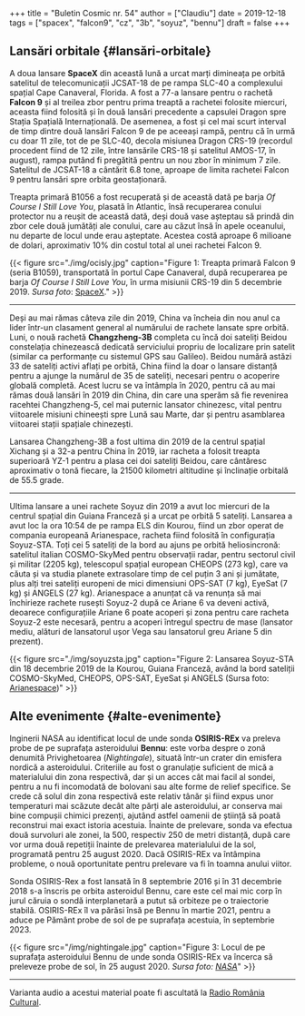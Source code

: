 +++
title = "Buletin Cosmic nr. 54"
author = ["Claudiu"]
date = 2019-12-18
tags = ["spacex", "falcon9", "cz", "3b", "soyuz", "bennu"]
draft = false
+++

## Lansări orbitale {#lansări-orbitale}

A doua lansare **SpaceX** din această lună a urcat marți dimineața pe orbită satelitul de telecomunicații JCSAT-18 de pe rampa SLC-40 a complexului spațial Cape Canaveral, Florida. A fost a 77-a lansare pentru o rachetă **Falcon 9** și al treilea zbor pentru prima treaptă a rachetei folosite miercuri, aceasta fiind folosită și în două lansări precedente a capsulei Dragon spre Stația Spațială Internațională. De asemenea, a fost și cel mai scurt interval de timp dintre două lansări Falcon 9 de pe aceeași rampă, pentru că în urmă cu doar 11 zile, tot de pe SLC-40, decola misiunea Dragon CRS-19 (recordul procedent fiind de 12 zile, între lansările CRS-18 și satelitul AMOS-17, în august), rampa putând fi pregătită pentru un nou zbor în minimum 7 zile. Satelitul de JCSAT-18 a cântărit 6.8 tone, aproape de limita rachetei Falcon 9 pentru lansări spre orbita geostaționară.

Treapta primară B1056 a fost recuperată și de această dată pe barja _Of Course I Still Love You_, plasată în Atlantic, însă recuperarea conului protector nu a reușit de această dată, deși două vase așteptau să prindă din zbor cele două jumătăți ale conului, care au căzut însă în apele oceanului, nu departe de locul unde erau așteptate. Acestea costă aproape 6 milioane de dolari, aproximativ 10% din costul total al unei rachetei Falcon 9.

{{< figure src="./img/ocisly.jpg" caption="Figure 1: Treapta primară Falcon 9 (seria B1059), transportată în portul Cape Canaveral, după recuperarea pe barja _Of Course I Still Love You_, în urma misiunii CRS-19 din 5 decembrie 2019. _Sursa foto_: [SpaceX](https://www.flickr.com/photos/spacex/49185149122/)." >}}

---

Deși au mai rămas câteva zile din 2019, China va încheia din nou anul ca lider într-un clasament general al numărului de rachete lansate spre orbită. Luni, o nouă rachetă **Changzheng-3B** completa cu încă doi sateliți Beidou constelația chinezească dedicată serviciului propriu de localizare prin satelit (similar ca performanțe cu sistemul GPS sau Galileo). Beidou numără astăzi 33 de sateliți activi aflați pe orbită, China fiind la doar o lansare distanță pentru a ajunge la numărul de 35 de sateliți, necesari pentru o acoperire globală completă. Acest lucru se va întâmpla în 2020, pentru că au mai rămas două lansări în 2019 din China, din care una sperăm să fie revenirea racehtei Changzheng-5, cel mai puternic lansator chinezesc, vital pentru viitoarele misiuni chineești spre Lună sau Marte, dar și pentru asamblarea viitoarei stații spațiale chinezești.

Lansarea Changzheng-3B a fost ultima din 2019 de la centrul spațial Xichang și a 32-a pentru China în 2019, iar racheta a folosit treapta superioară YZ-1 pentru a plasa cei doi sateliți Beidou, care cântăresc aproximativ o tonă fiecare, la 21500 kilometri altitudine și înclinație orbitală de 55.5 grade.

---

Ultima lansare a unei rachete Soyuz din 2019 a avut loc miercuri de la centrul spațial din Guiana Franceză și a urcat pe orbită 5 sateliți. Lansarea a avut loc la ora 10:54 de pe rampa ELS din Kourou, fiind un zbor operat de compania europeană Arianespace, racheta fiind folosită în configurația Soyuz-STA. Toți cei 5 sateliți de la bord au ajuns pe orbită heliosincronă: satelitul italian COSMO-SkyMed pentru observații radar, pentru sectorul civil și militar (2205 kg), telescopul spațial european CHEOPS (273 kg), care va căuta și va studia planete extrasolare timp de cel puțin 3 ani și jumătate, plus alți trei sateliți europeni de mici dimensiuni OPS-SAT (7 kg), EyeSat (7 kg)  și ANGELS (27 kg). Arianespace a anunțat că va renunța să mai închirieze rachete rusești Soyuz-2 după ce Ariane 6 va deveni activă, deoarece configurațiile Ariane 6 poate acoperi și zona pentru care racheta Soyuz-2 este necesară, pentru a acoperi întregul spectru de mase (lansator mediu, alături de lansatorul ușor Vega sau lansatorul greu Ariane 5 din prezent).

{{< figure src="./img/soyuzsta.jpg" caption="Figure 2: Lansarea Soyuz-STA din 18 decembrie 2019 de la Kourou, Guiana Franceză, având la bord sateliții COSMO-SkyMed, CHEOPS, OPS-SAT, EyeSat și ANGELS (Sursa foto: [Arianespace](https://twitter.com/Arianespace/status/1207293851238617089/photo/1))" >}}


## Alte evenimente {#alte-evenimente}

Inginerii NASA au identificat locul de unde sonda **OSIRIS-REx** va preleva probe de pe suprafața asteroidului **Bennu**: este vorba despre o zonă denumită Privighetoarea (_Nightingale_), situată într-un crater din emisfera nordică a asteroidului. Criteriile au fost o granulație suficient de mică a materialului din zona respectivă, dar și un acces cât mai facil al sondei, pentru a nu fi incomodată de bolovani sau alte forme de relief specifice. Se crede că solul din zona respectivă este relativ tânăr și fiind expus unor temperaturi mai scăzute decât alte părți ale asteroidului, ar conserva mai bine compușii chimici prezenți, ajutând astfel oamenii de știință să poată reconstrui mai exact istoria acestuia. Înainte de prelevare, sonda va efectua două survoluri ale zonei, la 500, respectiv 250 de metri distanță, după care vor urma două repetiții înainte de prelevarea materialului de la sol, programată pentru 25 august 2020. Dacă OSIRIS-REx va întâmpina probleme, o nouă oportunitate pentru prelevare va fi în toamna anului viitor.

Sonda OSIRIS-Rex a fost lansată în 8 septembrie 2016 și în 31 decembrie 2018 s-a înscris pe orbita asteroidul Bennu, care este cel mai mic corp în jurul căruia o sondă interplanetară a putut să orbiteze pe o traiectorie stabilă. OSIRIS-REx îl va părăsi însă pe Bennu în martie 2021, pentru a aduce pe Pământ probe de sol de pe suprafața acestuia, în septembrie 2023.

{{< figure src="/img/nightingale.jpg" caption="Figure 3: Locul de pe suprafața asteroidului Bennu de unde sonda OSIRIS-REx va încerca să preleveze probe de sol, în 25 august 2020. _Sursa foto: [NASA](https://www.nasa.gov/press-release/x-marks-the-spot-nasa-selects-site-for-asteroid-sample-collection/)_" >}}

---

Varianta audio a acestui material poate fi ascultată la [Radio România Cultural](https://radioromaniacultural.ro/buletin-cosmic-nr-54/).
